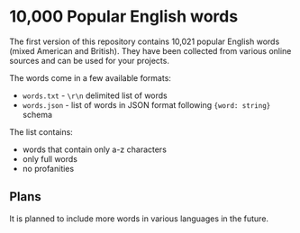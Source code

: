 # 10,000 Popular English words

The first version of this repository contains 10,021 popular English words (mixed American and British). They have been collected from various online sources and can be used for your projects.

The words come in a few available formats:

- `words.txt` - `\r\n` delimited list of words
- `words.json` - list of words in JSON format following `{word: string}` schema

The list contains:

- words that contain only a-z characters
- only full words
- no profanities

## Plans

It is planned to include more words in various languages in the future.
